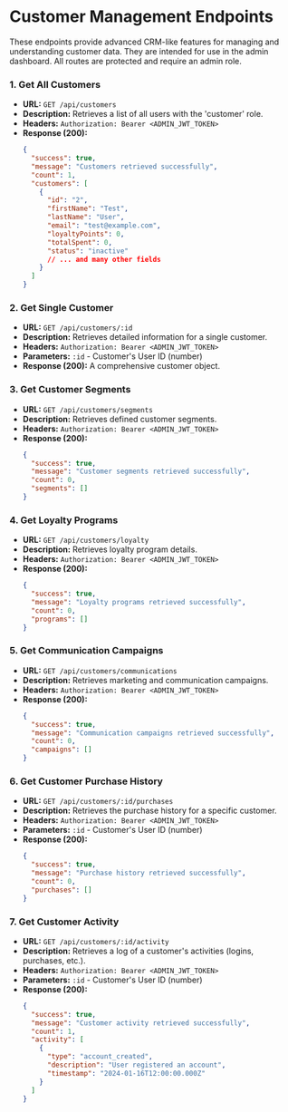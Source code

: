 # Customer Management Endpoints

These endpoints provide advanced CRM-like features for managing and understanding customer data. They are intended for use in the admin dashboard. All routes are protected and require an admin role.

### 1. Get All Customers

- **URL:** `GET /api/customers`
- **Description:** Retrieves a list of all users with the 'customer' role.
- **Headers:** `Authorization: Bearer <ADMIN_JWT_TOKEN>`
- **Response (200):**
  ```json
  {
    "success": true,
    "message": "Customers retrieved successfully",
    "count": 1,
    "customers": [
      {
        "id": "2",
        "firstName": "Test",
        "lastName": "User",
        "email": "test@example.com",
        "loyaltyPoints": 0,
        "totalSpent": 0,
        "status": "inactive"
        // ... and many other fields
      }
    ]
  }
  ```

### 2. Get Single Customer

- **URL:** `GET /api/customers/:id`
- **Description:** Retrieves detailed information for a single customer.
- **Headers:** `Authorization: Bearer <ADMIN_JWT_TOKEN>`
- **Parameters:** `:id` - Customer's User ID (number)
- **Response (200):** A comprehensive customer object.

### 3. Get Customer Segments

- **URL:** `GET /api/customers/segments`
- **Description:** Retrieves defined customer segments.
- **Headers:** `Authorization: Bearer <ADMIN_JWT_TOKEN>`
- **Response (200):**
  ```json
  {
    "success": true,
    "message": "Customer segments retrieved successfully",
    "count": 0,
    "segments": []
  }
  ```

### 4. Get Loyalty Programs

- **URL:** `GET /api/customers/loyalty`
- **Description:** Retrieves loyalty program details.
- **Headers:** `Authorization: Bearer <ADMIN_JWT_TOKEN>`
- **Response (200):**
  ```json
  {
    "success": true,
    "message": "Loyalty programs retrieved successfully",
    "count": 0,
    "programs": []
  }
  ```

### 5. Get Communication Campaigns

- **URL:** `GET /api/customers/communications`
- **Description:** Retrieves marketing and communication campaigns.
- **Headers:** `Authorization: Bearer <ADMIN_JWT_TOKEN>`
- **Response (200):**
  ```json
  {
    "success": true,
    "message": "Communication campaigns retrieved successfully",
    "count": 0,
    "campaigns": []
  }
  ```

### 6. Get Customer Purchase History

- **URL:** `GET /api/customers/:id/purchases`
- **Description:** Retrieves the purchase history for a specific customer.
- **Headers:** `Authorization: Bearer <ADMIN_JWT_TOKEN>`
- **Parameters:** `:id` - Customer's User ID (number)
- **Response (200):**
  ```json
  {
    "success": true,
    "message": "Purchase history retrieved successfully",
    "count": 0,
    "purchases": []
  }
  ```

### 7. Get Customer Activity

- **URL:** `GET /api/customers/:id/activity`
- **Description:** Retrieves a log of a customer's activities (logins, purchases, etc.).
- **Headers:** `Authorization: Bearer <ADMIN_JWT_TOKEN>`
- **Parameters:** `:id` - Customer's User ID (number)
- **Response (200):**
  ```json
  {
    "success": true,
    "message": "Customer activity retrieved successfully",
    "count": 1,
    "activity": [
      {
        "type": "account_created",
        "description": "User registered an account",
        "timestamp": "2024-01-16T12:00:00.000Z"
      }
    ]
  }
  ```
